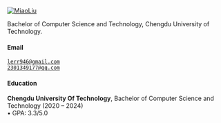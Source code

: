 [![MiaoLiu](https://img.shields.io/badge/XX-github-blue?logo=github)](https://github.com/MiaoLiu946)

Bachelor of Computer Science and Technology, Chengdu University of Technology.

#### Email  
<code>lerr946@gmail.com</code>  
<code>2301349177@qq.com</code>

#### Education  
**Chengdu University Of Technology**, Bachelor of Computer Science and Technology (2020 – 2024)  
• GPA: 3.3/5.0  

<!-- **XX University**, Exchange student <br>  
• As a XX, represented my college as an outstanding student for a XX exchange program.  

**XX University**, Honours Bachelor of XX (XX – XX)  
• GPA: XX/XX (top XX%)   -->
<!-- 
#### Research Interests  
XX, XX, XX, XX. -->
